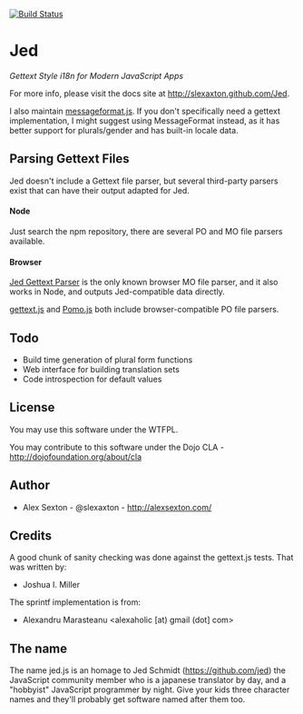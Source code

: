 [![Build Status](https://secure.travis-ci.org/SlexAxton/Jed.png)](http://travis-ci.org/SlexAxton/Jed)

# Jed

*Gettext Style i18n for Modern JavaScript Apps*

For more info, please visit the docs site at <http://slexaxton.github.com/Jed>.

I also maintain [messageformat.js](https://github.com/SlexAxton/messageformat.js). If you don't specifically need a gettext implementation, I might suggest using MessageFormat instead, as it has better support for plurals/gender and has built-in locale data.


## Parsing Gettext Files

Jed doesn't include a Gettext file parser, but several third-party parsers exist that can have their output adapted for Jed.

#### Node

Just search the npm repository, there are several PO and MO file parsers available.

#### Browser

[Jed Gettext Parser](https://github.com/WrinklyNinja/jed-gettext-parser) is the only known browser MO file parser, and it also works in Node, and outputs Jed-compatible data directly.

[gettext.js](https://code.google.com/p/gettext-js) and [Pomo.js](https://github.com/cfv1984/pomo) both include browser-compatible PO file parsers.

## Todo

* Build time generation of plural form functions
* Web interface for building translation sets
* Code introspection for default values

## License

You may use this software under the WTFPL.

You may contribute to this software under the Dojo CLA - <http://dojofoundation.org/about/cla>


## Author

* Alex Sexton - @slexaxton - <http://alexsexton.com/>


## Credits

A good chunk of sanity checking was done against the gettext.js tests. That was written by:

* Joshua I. Miller

The sprintf implementation is from:

* Alexandru Marasteanu <alexaholic [at) gmail (dot] com>


## The name

The name jed.js is an homage to Jed Schmidt (<https://github.com/jed>) the JavaScript community member who is a japanese translator by day, and a "hobbyist" JavaScript programmer by night. Give your kids three character names and they'll probably get software named after them too.

